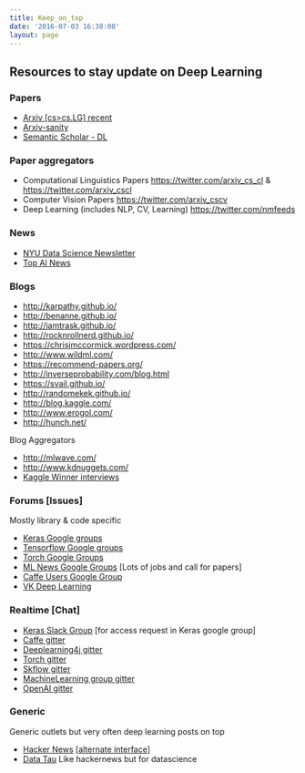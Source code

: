 ```yaml
---
title: Keep_on_top
date: '2016-07-03 16:38:00'
layout: page
---
```

## Resources to stay update on Deep Learning

### Papers

* [Arxiv [cs>cs.LG] recent](https://arxiv.org/list/cs.LG/recent) 
* [Arxiv-sanity](http://www.arxiv-sanity.com/)
* [Semantic Scholar - DL](https://www.semanticscholar.org/search?q=Deep%20Learning&sort=year&ae=false)

### Paper aggregators
* Computational Linguistics Papers https://twitter.com/arxiv_cs_cl & https://twitter.com/arxiv_cscl
* Computer Vision Papers https://twitter.com/arxiv_cscv
* Deep Learning (includes NLP, CV, Learning) https://twitter.com/nmfeeds

### News
* [NYU Data Science Newsletter](http://cds.nyu.edu/newsletter-3/)
* [Top AI News ](http://us11.campaign-archive2.com/home/?u=57f6c28a9354055d3398d48e8&id=0aebe4c13c) 

### Blogs

  * <http://karpathy.github.io/>
  * <http://benanne.github.io/>
  * <http://iamtrask.github.io/>
  * <http://rocknrollnerd.github.io/>
  * <https://chrisjmccormick.wordpress.com/>
  * <http://www.wildml.com/>
  * <https://recommend-papers.org/>
  * <http://inverseprobability.com/blog.html>
  * <https://svail.github.io/>
  * <http://randomekek.github.io/>
  * <http://blog.kaggle.com/>
  * <http://www.erogol.com/>
  * <http://hunch.net/>

Blog Aggregators

 * <http://mlwave.com/>
 * <http://www.kdnuggets.com/>
 * [Kaggle Winner interviews](http://blog.kaggle.com/category/winners-interviews/)


### Forums [Issues]
Mostly library & code specific

* [Keras Google groups](https://groups.google.com/forum/?utm_source=digest&utm_medium=email#!forum/keras-users)
* [Tensorflow Google groups](https://groups.google.com/forum/#!forum/tensorflow)
* [Torch Google Groups](https://groups.google.com/forum/#!forum/torch7)
* [ML News Google Groups](https://groups.google.com/forum/?utm_source=digest&utm_medium=email#!forum/ml-news) [Lots of jobs and call for papers]
* [Caffe Users Google Group](https://groups.google.com/forum/?utm_source=digest&utm_medium=email#!forum/caffe-users)
* [VK Deep Learning](https://vk.com/deeplearning)

### Realtime [Chat]

* [Keras Slack Group](https://kerasteam.slack.com/) [for access request in Keras google group]
* [Caffe gitter](https://gitter.im/BVLC/caffe)
* [Deeplearning4j gitter](https://gitter.im/deeplearning4j/deeplearning4j)
* [Torch gitter](https://gitter.im/torch/torch7)
* [Skflow gitter](https://gitter.im/tensorflow/skflow)
* [MachineLearning group gitter](https://gitter.im/Machine-Learning-Group/chat)
* [OpenAI gitter](https://gitter.im/openai/deeplearning?source=all-rooms-list)


### Generic 
Generic outlets but very often deep learning posts on top
* [Hacker News](https://news.ycombinator.com/) [[alternate interface](http://hckrnews.com/)]
* [Data Tau](http://www.datatau.com/) Like hackernews but for datascience
